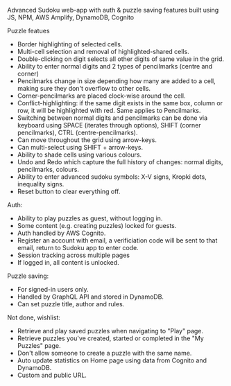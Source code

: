 Advanced Sudoku web-app with auth & puzzle saving features built using JS, NPM, AWS Amplify, DynamoDB, Cognito

Puzzle featues
- Border highlighting of selected cells.
- Multi-cell selection and removal of highlighted-shared cells.
- Double-clicking on digit selects all other digits of same value in the grid.
- Ability to enter normal digits and 2 types of pencilmarks (centre and corner)
- Pencilmarks change in size depending how many are added to a cell, making sure they don't overflow to other cells.
- Corner-pencilmarks are placed clock-wise around the cell.
- Conflict-highlighting: if the same digit exists in the same box, column or row, it will be highlighted with red. Same applies to Pencilmarks.
- Switching between normal digits and pencilmarks can be done via keyboard using SPACE (iterates through options), SHIFT (corner pencilmarks), CTRL (centre-pencilmarks).
- Can move throughout the grid using arrow-keys.
- Can multi-select using SHIFT + arrow-keys.
- Ability to shade cells using various colours.
- Undo and Redo which capture the full history of changes: normal digits, pencilmarks, colours.
- Ability to enter advanced sudoku symbols: X-V signs, Kropki dots, inequality signs.
- Reset button to clear everything off.

Auth:
- Ability to play puzzles as guest, without logging in.
- Some content (e.g. creating puzzles) locked for guests.
- Auth handled by AWS Cognito.
- Register an account with email, a verificiation code will be sent to that email, return to Sudoku app to enter code.
- Session tracking across multiple pages
- If logged in, all content is unlocked.

Puzzle saving:
- For signed-in users only.
- Handled by GraphQL API and stored in DynamoDB.
- Can set puzzle title, author and rules.

Not done, wishlist:
- Retrieve and play saved puzzles when navigating to "Play" page.
- Retrieve puzzles you've created, started or completed in the "My Puzzles" page.
- Don't allow someone to create a puzzle with the same name.
- Auto update statistics on Home page using data from Cognito and DynamoDB.
- Custom and public URL.

